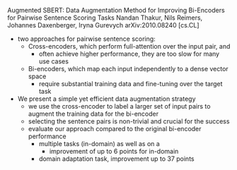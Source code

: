 Augmented SBERT: Data Augmentation Method for Improving Bi-Encoders
  for Pairwise Sentence Scoring Tasks
Nandan Thakur, Nils Reimers, Johannes Daxenberger, Iryna Gurevych
arXiv:2010.08240 [cs.CL]

* two approaches for pairwise sentence scoring:
  * Cross-encoders, which perform full-attention over the input pair, and
    * often achieve higher performance, they are too slow for many use cases
  * Bi-encoders, which map each input independently to a dense vector space
    * require substantial training data and fine-tuning over the target task
* We present a simple yet efficient data augmentation strategy
  * we use the cross-encoder to label a larger set of input pairs to augment the
    training data for the bi-encoder
  * selecting the sentence pairs is non-trivial and crucial for the success
  * evaluate our approach compared to the original bi-encoder performance
    * multiple tasks (in-domain) as well as on a
      * improvement of up to 6 points for in-domain
    * domain adaptation task, improvement up to 37 points
